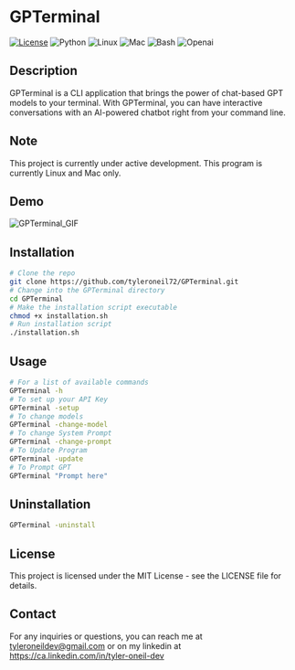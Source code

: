 # GPTerminal

[![License](https://img.shields.io/badge/License-MIT-blue.svg)](https://opensource.org/licenses/MIT)
![Python](https://img.shields.io/badge/Python-3776AB?style=for-the-badge&logo=python&logoColor=white)
![Linux](https://img.shields.io/badge/Linux-FCC624?style=for-the-badge&logo=linux&logoColor=black)
![Mac](https://img.shields.io/badge/mac%20os-000000?style=for-the-badge&logo=apple&logoColor=white)
![Bash](https://img.shields.io/badge/Shell_Script-121011?style=for-the-badge&logo=gnu-bash&logoColor=white)
![Openai](https://img.shields.io/badge/Openai-404D59?style=for-the-badge)

## Description

GPTerminal is a CLI application that brings the power of chat-based GPT models to your terminal. With GPTerminal, you can have interactive conversations with an AI-powered chatbot right from your command line.

## Note

This project is currently under active development. This program is currently Linux and Mac only.

## Demo
![GPTerminal_GIF](https://github.com/tyleroneil72/GPTerminal/assets/43754564/bebcff73-cdae-4fae-9b13-2dc39725766a)

## Installation

```Bash
# Clone the repo
git clone https://github.com/tyleroneil72/GPTerminal.git
# Change into the GPTerminal directory
cd GPTerminal
# Make the installation script executable
chmod +x installation.sh
# Run installation script
./installation.sh
```

## Usage

```Bash
# For a list of available commands
GPTerminal -h
# To set up your API Key
GPTerminal -setup
# To change models
GPTerminal -change-model
# To change System Prompt
GPTerminal -change-prompt
# To Update Program
GPTerminal -update
# To Prompt GPT
GPTerminal "Prompt here"
```

## Uninstallation

```Bash
GPTerminal -uninstall
```

## License

This project is licensed under the MIT License - see the LICENSE file for details.

## Contact

For any inquiries or questions, you can reach me at tyleroneildev@gmail.com
or on my linkedin at https://ca.linkedin.com/in/tyler-oneil-dev

